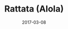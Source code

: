 ---
layout: post
title: "Rattata (Alola)"
date: 2017-03-08
categories: [Appels à l'aide]
image: http://www.pokepedia.fr/images/8/86/Rattata-a-SL.png
caught: Rattata
location: Route 8
level: 20
version: Lune
---
